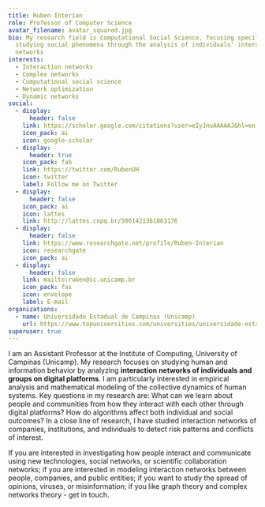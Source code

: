 ```yaml
---
title: Ruben Interian
role: Professor of Computer Science
avatar_filename: avatar_squared.jpg
bio: My research field is Computational Social Science, focusing specifically on
  studying social phenomena through the analysis of individuals' interaction
  networks
interests:
  - Interaction networks
  - Complex networks
  - Computational social science
  - Network optimization
  - Dynamic networks
social:
  - display:
      header: false
    link: https://scholar.google.com/citations?user=eIyJnuAAAAAJ&hl=en
    icon_pack: ai
    icon: google-scholar
  - display:
      header: true
    icon_pack: fab
    link: https://twitter.com/RubenUH
    icon: twitter
    label: Follow me on Twitter
  - display:
      header: false
    icon_pack: ai
    icon: lattes
    link: http://lattes.cnpq.br/5061421361863176
  - display:
      header: false
    link: https://www.researchgate.net/profile/Ruben-Interian
    icon: researchgate
    icon_pack: ai
  - display:
      header: false
    link: mailto:ruben@ic.unicamp.br
    icon_pack: fas
    icon: envelope
    label: E-mail
organizations:
  - name: Universidade Estadual de Campinas (Unicamp)
    url: https://www.topuniversities.com/universities/universidade-estadual-de-campinas-unicamp
superuser: true
---
```

I am an Assistant Professor at the Institute of Computing, University of Campinas (Unicamp). My research focuses on studying human and information behavior by analyzing **interaction networks of individuals and groups on digital platforms**. I am particularly interested in empirical analysis and mathematical modeling of the collective dynamics of human systems. Key questions in my research are: What can we learn about people and communities from how they interact with each other through digital platforms? How do algorithms affect both individual and social outcomes? In a close line of research, I have studied interaction networks of companies, institutions, and individuals to detect risk patterns and conflicts of interest. 

If you are interested in investigating how people interact and communicate using new technologies, social networks, or scientific collaboration networks; if you are interested in modeling interaction networks between people, companies, and public entities; if you want to study the spread of opinions, viruses, or misinformation; if you like graph theory and complex networks theory - get in touch.